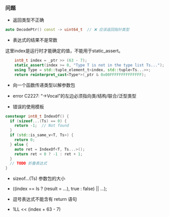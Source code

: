 <!--
 * @Description: 
 * @Author: lize
 * @Date: 2025-01-21
 * @LastEditors: lize
-->
### 问题

+ 返回类型不正确
```c++
auto DecodePtr() const -> uint64_t  // ❌ 应该返回指针类型
```
+ 表达式的结果不是常数

这里index是运行时才能确定的值，不能用于static_assert。

```c++
    int8_t index = _ptr >> (63 - 7);
    static_assert(index >= 0, "Type T is not in the type list Ts...");
    using Type = std::tuple_element_t<index, std::tuple<Ts...>>;
    return reinterpret_cast<Type*>(_ptr & 0x00FFFFFFFFFFFFFF);
```
+ 向一个函数传递类型以解参数包

+  error C2227: “->Vocal”的左边必须指向类/结构/联合/泛型类型

+ 错误的使用模板

```c++
constexpr int8_t IndexOf() {
  if (sizeof...(Ts) == 0) {
    return -1;  // Not found
  }
  if (std::is_same_v<T, Ts>) {
    return 0;
  } else {
    auto ret = IndexOf<T, Ts...>();
    return ret < 0 ? -1 : ret + 1;
  }
  // TODO 折叠表达式
}
```

+ sizeof...(Ts) 参数包的大小

+ ((index == Is ? (result = ...), true : false) || ...);

+ 逗号表达式不能含有 return 语句

+ 1LL << (index + 63 - 7)

